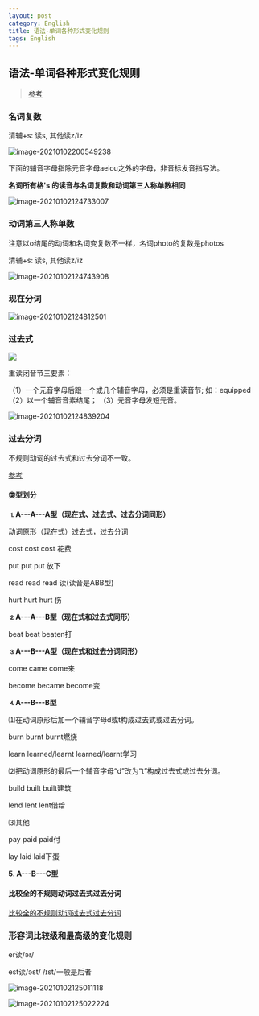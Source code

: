 ```yaml
---
layout: post
category: English
title: 语法-单词各种形式变化规则
tags: English
---
```


## 语法-单词各种形式变化规则

> [参考](https://wenku.baidu.com/view/c26f8d8783d049649b665885.html)



### 名词复数

清辅+s: 读s, 其他读z/iz

![image-20210102200549238](https://cdn.jsdelivr.net/gh/mafulong/mdPic@vv1/v1/134.png)

下面的辅音字母指除元音字母aeiou之外的字母，非音标发音指写法。

**名词所有格's 的读音与名词复数和动词第三人称单数相同**

![image-20210102124733007](https://cdn.jsdelivr.net/gh/mafulong/mdPic@vv1/v1/171.png)

### 动词第三人称单数

注意以o结尾的动词和名词变复数不一样，名词photo的复数是photos

清辅+s: 读s, 其他读z/iz

![image-20210102124743908](https://cdn.jsdelivr.net/gh/mafulong/mdPic@vv1/v1/131.png)

### 现在分词

![image-20210102124812501](https://cdn.jsdelivr.net/gh/mafulong/mdPic@vv2/v2/61.png)

### 过去式

![](https://cdn.jsdelivr.net/gh/mafulong/mdPic@vv1/v1/3.png)

重读闭音节三要素：

（1）一个元音字母后跟一个或几个辅音字母，必须是重读音节; 如：equipped
（2）以一个辅音音素结尾；
（3）元音字母发短元音。

![image-20210102124839204](https://cdn.jsdelivr.net/gh/mafulong/mdPic@vv1/v1/13.png)

### 过去分词

不规则动词的过去式和过去分词不一致。

[参考](https://wenku.baidu.com/view/799a4543ed630b1c59eeb5e5)

#### 类型划分

**⒈A---A---A型（现在式、过去式、过去分词同形）**

动词原形（现在式）过去式，过去分词

cost cost cost 花费

put put put 放下

read read read 读(读音是ABB型)

hurt hurt hurt 伤

**⒉A---A---B型（现在式和过去式同形）**

beat beat beaten打

**⒊A---B---A型（现在式和过去分词同形）**

come came come来

become became become变

**⒋A---B---B型**

⑴在动词原形后加一个辅音字母d或t构成过去式或过去分词。

burn burnt burnt燃烧

learn learned/learnt learned/learnt学习

⑵把动词原形的最后一个辅音字母“d”改为“t”构成过去式或过去分词。

build built built建筑

lend lent lent借给

⑶其他

pay paid paid付

lay laid laid下蛋

**5. A---B---C型**

#### 比较全的不规则动词过去式过去分词

[比较全的不规则动词过去式过去分词](https://wenku.baidu.com/view/06dc601c6bd97f192279e9d8.html)

### 形容词比较级和最高级的变化规则

er读/ər/

est读/əst/ /ɪst/一般是后者

![image-20210102125011118](https://cdn.jsdelivr.net/gh/mafulong/mdPic@vv1/v1/112.png)

![image-20210102125022224](https://cdn.jsdelivr.net/gh/mafulong/mdPic@vv2/v2/32.png)